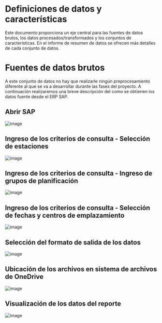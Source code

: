 # Definiciones de datos y características

Este documento proporciona un eje central para las fuentes de datos brutos, los datos procesados/transformados y los conjuntos de características. En el informe de resumen de datos se ofrecen más detalles de cada conjunto de datos.

# Fuentes de datos brutos

A este conjunto de datos no hay que realizarle ningún preprocesamiento diferente al que se va a desarrollar durante las fases del proyecto.  A continuación realizaremos una breve descripción del como se obtienen los datos fuente desde el ERP SAP. 

## Abrir SAP
![image](https://user-images.githubusercontent.com/109122368/204185918-11b21813-0f23-40a0-a955-b4083901237a.png)
## Ingreso de los criterios de consulta - Selección de estaciones
![image](https://user-images.githubusercontent.com/109122368/204186251-b689e6f8-d1df-4952-bd19-831fc9e93199.png)
## Ingreso de los criterios de consulta - Ingreso de grupos de planificación
![image](https://user-images.githubusercontent.com/109122368/204186507-56ffbca2-16ad-4c07-8fa8-fa9981f214e9.png)
## Ingreso de los criterios de consulta - Selección de fechas y centros de emplazamiento
![image](https://user-images.githubusercontent.com/109122368/204186653-ce1371ff-dcbf-474c-b561-f3fbed73ff82.png)
## Selección del formato de salida de los datos
![image](https://user-images.githubusercontent.com/109122368/204186897-643b5835-5d42-4cb4-a9db-e68f2fa417c4.png)
## Ubicación de los archivos en sistema de archivos de OneDrive
![image](https://user-images.githubusercontent.com/109122368/204187078-a7c22fd3-407d-4c57-b710-66477312ccaa.png)
## Visualización de los datos del reporte
![image](https://user-images.githubusercontent.com/109122368/204187156-177f2740-6379-4039-8042-7245db2b4f0a.png)
